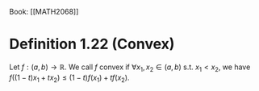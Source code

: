 Book: [[MATH2068]]
# Definition 1.22 (Convex)
Let $f:(a,b)\to \mathbb{R}$.
We call $f$ convex if $\forall x_{1},x_{2}\in(a,b)$ s.t. $x_{1}<x_{2}$, we have $f((1-t)x_{1}+tx_{2})\leq(1-t)f(x_{1})+tf(x_{2})$.